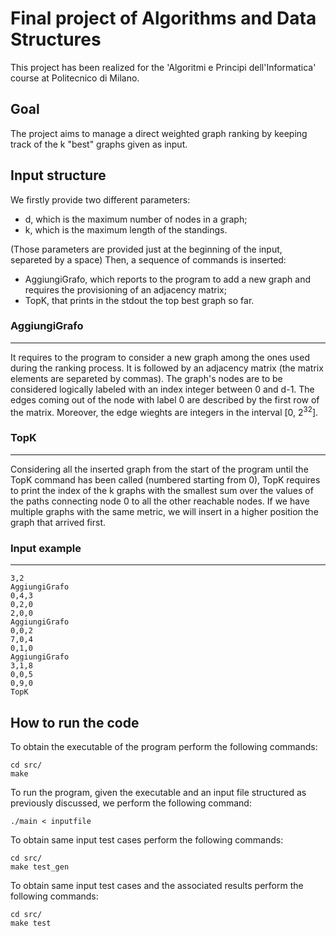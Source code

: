 # Final project of Algorithms and Data Structures
This project has been realized for the 'Algoritmi e Principi dell'Informatica' course at Politecnico di Milano.

## Goal
The project aims to manage a direct weighted graph ranking by keeping track of the k "best" graphs given as input.

## Input structure
We firstly provide two different parameters:
- d, which is the maximum number of nodes in a graph;
- k, which is the maximum length of the standings.

(Those parameters are provided just at the beginning of the input, separeted by a space)
Then, a sequence of commands is inserted:
- AggiungiGrafo, which reports to the program to add a new graph and requires the provisioning of an adjacency matrix;
- TopK, that prints in the stdout the top best graph so far.

### AggiungiGrafo
---
It requires to the program to consider a new graph among the ones used during the ranking process. It is followed by an adjacency matrix (the matrix elements are separeted by commas). 
The graph's nodes are to be considered logically labeled with an index integer between 0 and d-1. The edges coming out of the node with label 0 are described by the first row of the matrix. Moreover, the edge wieghts are integers in the interval [0, 2<sup>32</sup>].

### TopK
---
Considering all the inserted graph from the start of the program until the TopK command has been called (numbered starting from 0), TopK requires to print the index of the k graphs with the smallest sum over the values of the paths connecting node 0 to all the other reachable nodes. If we have multiple graphs with the same metric, we will insert in a higher position the graph that arrived first.

### Input example
---
```
3,2
AggiungiGrafo
0,4,3
0,2,0
2,0,0
AggiungiGrafo
0,0,2
7,0,4
0,1,0
AggiungiGrafo
3,1,8
0,0,5
0,9,0
TopK
```

## How to run the code
To obtain the executable of the program perform the following commands:
```
cd src/
make
```
To run the program, given the executable and an input file structured as previously discussed, we perform the following command:
```
./main < inputfile
```

To obtain same input test cases perform the following commands:
```
cd src/
make test_gen
```

To obtain same input test cases and the associated results perform the following commands:
```
cd src/
make test
```
